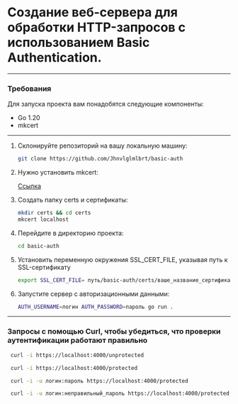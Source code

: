 
# Создание веб-сервера для обработки HTTP-запросов c использованием Basic Authentication.

***
### Требования
Для запуска проекта вам понадобятся следующие компоненты:

- Go 1.20
- mkcert

***

1. Склонируйте репозиторий на вашу локальную машину:

   ```bash
   git clone https://github.com/Jhnvlglmlbrt/basic-auth

2. Нужно установить mkcert:
    
    [Ссылка](https://github.com/FiloSottile/mkcert )

3. Создать папку certs и сертификаты:

    ```bash
    mkdir certs && cd certs
    mkcert localhost

3. Перейдите в директорию проекта:

   ```bash
   cd basic-auth

3. Установить переменную окружения SSL_CERT_FILE, указывая путь к SSL-сертификату

    ```bash
    export SSL_CERT_FILE= путь/basic-auth/certs/ваше_название_сертификата

5. Запустите сервер с авторизационными данными:

    ```bash
    AUTH_USERNAME=логин AUTH_PASSWORD=пароль go run .

***

### Запросы с помощью Curl, чтобы убедиться, что проверки аутентификации работают правильно

   ```bash
    curl -i https://localhost:4000/unprotected

    curl -i https://localhost:4000/protected

    curl -i -u логин:пароль https://localhost:4000/protected

    curl -i -u логин:неправильный_пароль https://localhost:4000/protected

